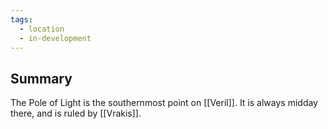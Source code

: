 ```yaml
---
tags:
  - location
  - in-development
---
```

## Summary

The Pole of Light is the southernmost point on [[Veril]]. It is always midday there, and is ruled by [[Vrakis]].